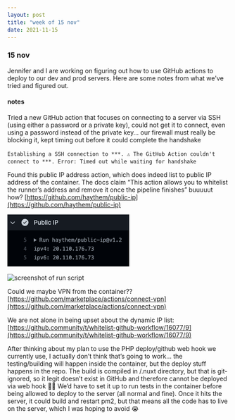 ```yaml
---
layout: post
title: "week of 15 nov"
date: 2021-11-15
---
```


### 15 nov

Jennifer and I are working on figuring out how to use GitHub actions to deploy to our dev and prod servers. Here are some notes from what we've tried and figured out.

#### notes

Tried a new GitHub action that focuses on connecting to a server via SSH (using either a password or a private key), could not get it to connect, even using a password instead of the private key… our firewall must really be blocking it, kept timing out before it could complete the handshake

`Establishing a SSH connection to ***.
⚠️ The GitHub Action couldn't connect to ***. Error: Timed out while waiting for handshake`

Found this public IP address action, which does indeed list to public IP address of the container. The docs claim “This action allows you to whitelist the runner’s address and remove it once the pipeline finishes” buuuuut how? [https://github.com/haythem/public-ip](https://github.com/haythem/public-ip) 

![screenshot of IP info](https://raw.githubusercontent.com/carylwyatt/carylwyatt.github.io/main/img/nov2021_Public-IP.png)

![screenshot of run script](https://raw.githubusercontent.com/carylwyatt/carylwyatt.github.io/main/img/nov21_run-Public-IP.png)

Could we maybe VPN from the container?? [https://github.com/marketplace/actions/connect-vpn](https://github.com/marketplace/actions/connect-vpn)

We are not alone in being upset about the dynamic IP list: [https://github.community/t/whitelist-github-workflow/16077/9](https://github.community/t/whitelist-github-workflow/16077/9)

After thinking about my plan to use the PHP deploy/github web hook we currently use, I actually don’t think that’s going to work… the testing/building will happen inside the container, but the deploy stuff happens in the repo. The build is compiled in /.nuxt directory, but that is git-ignored, so it legit doesn’t exist in GitHub and therefore cannot be deployed via web hook :woman_facepalming: We’d have to set it up to run tests in the container before being allowed to deploy to the server (all normal and fine). Once it hits the server, it could build and restart pm2, but that means all the code has to live on the server, which I was hoping to avoid :sob:
